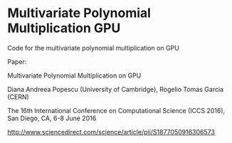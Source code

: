 # Multivariate Polynomial Multiplication GPU

Code for the multivariate polynomial multiplication on GPU

Paper:

Multivariate Polynomial Multiplication on GPU

Diana Andreea Popescu (University of Cambridge), Rogelio Tomas Garcia (CERN)

The 16th International Conference on Computational Science (ICCS 2016), San Diego, CA, 6-8 June 2016

http://www.sciencedirect.com/science/article/pii/S1877050916306573
